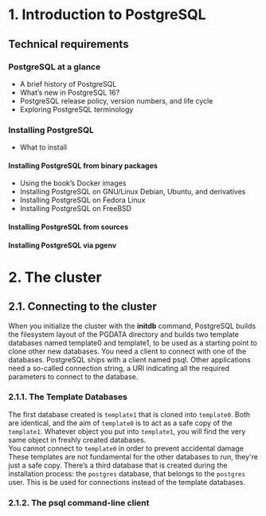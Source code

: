# 1. Introduction to PostgreSQL

## Technical requirements

### PostgreSQL at a glance
- A brief history of PostgreSQL
- What’s new in PostgreSQL 16?
- PostgreSQL release policy, version numbers, and life cycle
- Exploring PostgreSQL terminology
### Installing PostgreSQL
- What to install
#### Installing PostgreSQL from binary packages
- Using the book’s Docker images
- Installing PostgreSQL on GNU/Linux Debian, Ubuntu, and derivatives
- Installing PostgreSQL on Fedora Linux
- Installing PostgreSQL on FreeBSD
#### Installing PostgreSQL from sources

#### Installing PostgreSQL via pgenv

# 2. The cluster
## 2.1. Connecting to the cluster
When you initialize the cluster with the **initdb** command, PostgreSQL builds the filesystem layout of the PGDATA directory and builds two template databases named template0 and template1, to be used as a starting point to clone other new databases. 
You need a client to connect with one of the databases. PostgreSQL ships with a client named psql. Other applications need a so-called connection string, a URI indicating all the required parameters to connect to the database. 
### 2.1.1. The Template Databases
The first database created is `template1` that is cloned into `template0`. Both are identical, and the aim of `template0` is to act as a safe copy of the `template1`. Whatever object you put into `template1`, you will find the very same object in freshly created databases.  
You cannot connect to `template0` in order to prevent accidental damage 
These templates are not fundamental for the other databases to run, they're just a safe copy.
There’s a third database that is created during the installation process: the `postgres` database, that belongs to the `postgres` user. This is be used for connections instead of the template databases.
### 2.1.2. The psql command-line client